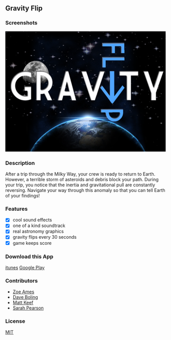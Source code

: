 ## Gravity Flip

### Screenshots
![Image1](https://raw.githubusercontent.com/zoeames/falldown/master/docs/screenshots/gravityflip.png)

### Description
After a trip through the Milky Way, your crew is ready to return to Earth. However, a terrible storm of asteroids and debris block your path. During your trip, you notice that the inertia and gravitational pull are constantly reversing. Navigate your way through this anomaly so that you can tell Earth of your findings!

### Features
- [x] cool sound effects
- [x] one of a kind soundtrack
- [x] real astronomy graphics
- [x] gravity flips every 30 seconds
- [x] game keeps score

### Download this App
[itunes](https://itunes.apple.com/TR/app/id932888940)
[Google Play](https://play.google.com/store/apps/details?id=daveboling.gravity.flip)
### Contributors
- [Zoe Ames](https://github.com/zoeames)
- [Dave Boling](https://github.com/kadowki)
- [Matt Keef](https://github.com/mkeef1)
- [Sarah Pearson](https://github.com/sarahMPearson)

### License
[MIT](LICENSE)

